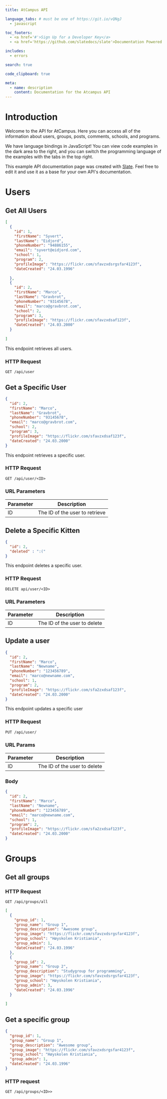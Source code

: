 ```yaml
---
title: AtCampus API

language_tabs: # must be one of https://git.io/vQNgJ  
  - javascript

toc_footers:
  - <a href='#'>Sign Up for a Developer Key</a>
  - <a href='https://github.com/slatedocs/slate'>Documentation Powered by Slate</a>

includes:
  - errors

search: true

code_clipboard: true

meta:
  - name: description
    content: Documentation for the Atcampus API
---
```


# Introduction

Welcome to the API for AtCampus. Here you can access all of the information about users, groups, posts, comments, schools, and programs. 

We have language bindings in JavaScript! You can view code examples in the dark area to the right, and you can switch the programming language of the examples with the tabs in the top right.

This example API documentation page was created with [Slate](https://github.com/slatedocs/slate). Feel free to edit it and use it as a base for your own API's documentation.

# Users

## Get All Users

```json
[
  {
    "id": 1,
    "firstName": "Syvert",
    "lastName": "Eidjord",
    "phoneNumber": "94886155",
    "email": "syvert@eidjord.com",
    "school": 1,
    "program": 2,
    "profileImage": "https://flickr.com/sfavzxdsrgsfar4123f",
    "dateCreated": "24.03.1996"
    
  },
  {
    "id": 2,
    "firstName": "Marco",
    "lastName": "Gravbrot",
    "phoneNumber": "93145678",
    "email": "marco@gravbrot.com",
    "school": 2,
    "program": 3,
    "profileImage": "https://flickr.com/sfavzxdsaf123f",
    "dateCreated": "24.03.2000"
  }
  
]
```

This endpoint retrieves all users.

### HTTP Request
`GET /api/user`

## Get a Specific User

```json
{
  "id": 2,
  "firstName": "Marco",
  "lastName": "Gravbrot",
  "phoneNumber": "93145678",
  "email": "marco@gravbrot.com",
  "school": 2,
  "program": 3,
  "profileImage": "https://flickr.com/sfavzxdsaf123f",
  "dateCreated": "24.03.2000"
}
```

This endpoint retrieves a specific user.

### HTTP Request

`GET /api/user/<ID>`

### URL Parameters

Parameter | Description
--------- | -----------
ID | The ID of the user to retrieve

## Delete a Specific Kitten

```json
{
  "id": 2,
  "deleted" : ":("
}
```

This endpoint deletes a specific user.

### HTTP Request

`DELETE api/user/<ID>`

### URL Parameters

Parameter | Description
--------- | -----------
ID | The ID of the user to delete


## Update a user

```json
{
  "id": 2,
  "firstName": "Marco",
  "lastName": "Newname",
  "phoneNumber": "123456789",
  "email": "marco@newname.com",
  "school": 1,
  "program": 2,
  "profileImage": "https://flickr.com/sfa2zxdsaf123f",
  "dateCreated": "24.03.2000"
}
```
This endpoint updates a specific user

### HTTP Request

`PUT /api/user/`

### URL Params

Parameter | Description
--------- | -----------
ID | The ID of the user to delete

### Body

```json
{
  "id": 2,
  "firstName": "Marco",
  "lastName": "Newname",
  "phoneNumber": "123456789",
  "email": "marco@newname.com",
  "school": 1,
  "program": 2,
  "profileImage": "https://flickr.com/sfa2zxdsaf123f",
  "dateCreated": "24.03.2000"
}
```

# Groups

## Get all groups
### HTTP Request

`GET /api/groups/all`

```json
[
  {
    "group_id": 1,
    "group_name": "Group 1",
    "group_description": "Awesome group",
    "group_image": "https://flickr.com/sfavzxdsrgsfar4123f",
    "group_school": "Høyskolen Kristiania",
    "group_admin": 1,
    "dateCreated": "24.03.1996"
  },
  {
    "group_id": 2,
    "group_name": "Group 2",
    "group_description": "Studygroup for programming",
    "group_image": "https://flickr.com/sfavzxdsrgsfar4123f",
    "group_school": "Høyskolen Kristiania",
    "group_admin": 3,
    "dateCreated": "24.03.1996"
  }
  
]
```

## Get a specific group

```json
{
  "group_id": 1,
  "group_name": "Group 1",
  "group_description": "Awesome group",
  "group_image": "https://flickr.com/sfavzxdsrgsfar4123f",
  "group_school": "Høyskolen Kristiania",
  "group_admin": 1,
  "dateCreated": "24.03.1996"
}
```

### HTTP request

`GET /api/groups/<ID>>`

